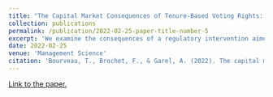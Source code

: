 ```yaml
---
title: "The Capital Market Consequences of Tenure-Based Voting Rights: Evidence from the Florange Act"
collection: publications
permalink: /publication/2022-02-25-paper-title-number-5
excerpt: 'We examine the consequences of a regulatory intervention aimed at generalizing tenure voting in French public companies. The 2014 Florange Act departs from the ‘one share one vote’ principle by automatically granting double-voting rights (DVR) to shares held for at least two years. However, firms can opt out through an annual meeting vote. We document three main findings. First, firms that adopt DVR by default experience a decrease in long-term foreign institutional ownership offset by an increase in insider/family ownership. Second, those firms significantly underperform in terms of stock returns after Florange relative to those that reject DVR. Third, their environmental and social performance deteriorates. Collectively, our evidence casts doubt on the merit of regulation-induced tenure voting as a desirable corporate governance mechanism.'
date: 2022-02-25
venue: 'Management Science'
citation: 'Bourveau, T., Brochet, F., & Garel, A. (2022). The capital market consequences of tenure-based voting rights: Evidence from the Florange Act. Management Science, 68(12), 9107-9128.'
---
```

[Link to the paper.](https://www.sciencedirect.com/science/article/pii/S0304405X21003718?casa_token=A0Rug24x12QAAAAA:W7A1i7-1-MkTGozoz0SJ2WXfg8s3f_jyU2x7ZKoJrvEJiqkU_z5OJONPM3ZNndjga8k6V5I)
